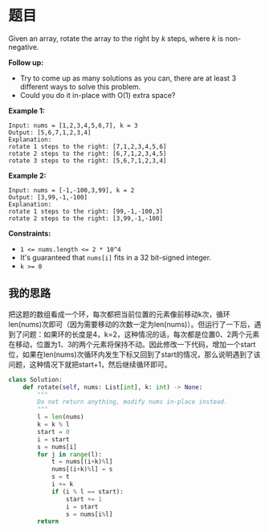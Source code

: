 # 题目

Given an array, rotate the array to the right by *k* steps, where *k* is non-negative.

**Follow up:**

- Try to come up as many solutions as you can, there are at least 3 different ways to solve this problem.
- Could you do it in-place with O(1) extra space?

 

**Example 1:**

```
Input: nums = [1,2,3,4,5,6,7], k = 3
Output: [5,6,7,1,2,3,4]
Explanation:
rotate 1 steps to the right: [7,1,2,3,4,5,6]
rotate 2 steps to the right: [6,7,1,2,3,4,5]
rotate 3 steps to the right: [5,6,7,1,2,3,4]
```

**Example 2:**

```
Input: nums = [-1,-100,3,99], k = 2
Output: [3,99,-1,-100]
Explanation: 
rotate 1 steps to the right: [99,-1,-100,3]
rotate 2 steps to the right: [3,99,-1,-100]
```

 

**Constraints:**

- `1 <= nums.length <= 2 * 10^4`
- It's guaranteed that `nums[i]` fits in a 32 bit-signed integer.
- `k >= 0`

## 我的思路

把这题的数组看成一个环，每次都把当前位置的元素像前移动k次，循环len(nums)次即可（因为需要移动的次数一定为len(nums)）。但运行了一下后，遇到了问题：如果环的长度是4，k=2，这种情况的话，每次都是位置0、2两个元素在移动，位置为1、3的两个元素将保持不动。因此修改一下代码，增加一个start位，如果在len(nums)次循环内发生下标又回到了start的情况，那么说明遇到了该问题，这种情况下就把start+1，然后继续循环即可。

```python
class Solution:
    def rotate(self, nums: List[int], k: int) -> None:
        """
        Do not return anything, modify nums in-place instead.
        """
        l = len(nums)
        k = k % l
        start = 0
        i = start
        s = nums[i]
        for j in range(l):
            t = nums[(i+k)%l]
            nums[(i+k)%l] = s
            s = t
            i += k
            if (i % l == start):
                start += 1
                i = start
                s = nums[i%l]
        return
```



